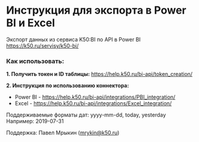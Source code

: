 # Инструкция для экспорта в Power BI и Excel

Экспорт данных из сервиса K50:BI по API в Power BI
https://k50.ru/servisy/k50-bi/



### Как использовать:
**1. Получить токен и ID таблицы:** https://help.k50.ru/bi-api/token_creation/

**2. Инструкция по использованию коннектора:**

 - Power BI - https://help.k50.ru/bi-api/integrations/PBI_integration/
 - Excel - https://help.k50.ru/bi-api/integrations/Excel_integration/

Поддерживаемые форматы дат: yyyy-mm-dd, today, yesterday
Например: 2019-07-31

Поддержка:
Павел Мрыкин (mrykin@k50.ru)
